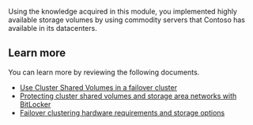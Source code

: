 Using the knowledge acquired in this module, you implemented highly available storage volumes by using commodity servers that Contoso has available in its datacenters.

## Learn more

You can learn more by reviewing the following documents.

- [Use Cluster Shared Volumes in a failover cluster](/windows-server/failover-clustering/failover-cluster-csvs?azure-portal=true)
- [Protecting cluster shared volumes and storage area networks with BitLocker](/windows/security/information-protection/bitlocker/protecting-cluster-shared-volumes-and-storage-area-networks-with-bitlocker?azure-portal=true)
- [Failover clustering hardware requirements and storage options](/windows-server/failover-clustering/clustering-requirements?azure-portal=true)


